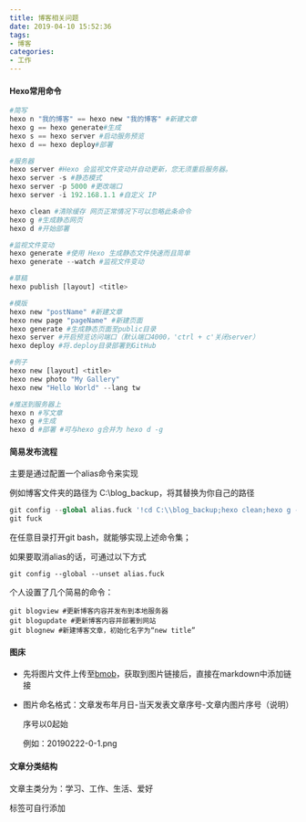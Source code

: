 ```yaml
---
title: 博客相关问题
date: 2019-04-10 15:52:36
tags:
- 博客
categories:
- 工作
---
```


#### Hexo常用命令

```python
#简写
hexo n "我的博客" == hexo new "我的博客" #新建文章
hexo g == hexo generate#生成
hexo s == hexo server #启动服务预览
hexo d == hexo deploy#部署

#服务器
hexo server #Hexo 会监视文件变动并自动更新，您无须重启服务器。
hexo server -s #静态模式
hexo server -p 5000 #更改端口
hexo server -i 192.168.1.1 #自定义 IP

hexo clean #清除缓存 网页正常情况下可以忽略此条命令
hexo g #生成静态网页
hexo d #开始部署

#监视文件变动
hexo generate #使用 Hexo 生成静态文件快速而且简单
hexo generate --watch #监视文件变动

#草稿
hexo publish [layout] <title>

#模版
hexo new "postName" #新建文章
hexo new page "pageName" #新建页面
hexo generate #生成静态页面至public目录
hexo server #开启预览访问端口（默认端口4000，'ctrl + c'关闭server）
hexo deploy #将.deploy目录部署到GitHub

#例子
hexo new [layout] <title>
hexo new photo "My Gallery"
hexo new "Hello World" --lang tw

#推送到服务器上
hexo n #写文章
hexo g #生成
hexo d #部署 #可与hexo g合并为 hexo d -g
```

#### 简易发布流程

主要是通过配置一个alias命令来实现

例如博客文件夹的路径为 C:\blog_backup，将其替换为你自己的路径

```python
git config --global alias.fuck '!cd C:\\blog_backup;hexo clean;hexo g -d'
git fuck
```

在任意目录打开git bash，就能够实现上述命令集；

如果要取消alias的话，可通过以下方式

```
git config --global --unset alias.fuck
```

个人设置了几个简易的命令：

```
git blogview #更新博客内容并发布到本地服务器
git blogupdate #更新博客内容并部署到网站
git blognew #新建博客文章，初始化名字为“new title”
```

#### 图床

- 先将图片文件上传至[bmob](https://www.bmob.cn/)，获取到图片链接后，直接在markdown中添加链接

- 图片命名格式：文章发布年月日-当天发表文章序号-文章内图片序号（说明）  

  序号以0起始

  例如：20190222-0-1.png

#### 文章分类结构

文章主类分为：学习、工作、生活、爱好

标签可自行添加